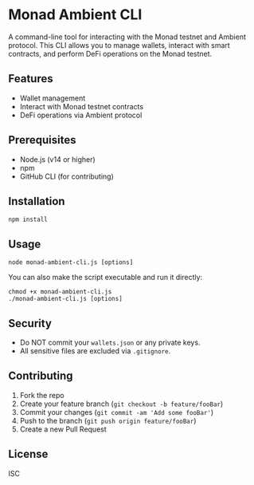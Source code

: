 # Monad Ambient CLI

A command-line tool for interacting with the Monad testnet and Ambient protocol. This CLI allows you to manage wallets, interact with smart contracts, and perform DeFi operations on the Monad testnet.

## Features
- Wallet management
- Interact with Monad testnet contracts
- DeFi operations via Ambient protocol

## Prerequisites
- Node.js (v14 or higher)
- npm
- GitHub CLI (for contributing)

## Installation
```
npm install
```

## Usage
```
node monad-ambient-cli.js [options]
```

You can also make the script executable and run it directly:
```
chmod +x monad-ambient-cli.js
./monad-ambient-cli.js [options]
```

## Security
- Do NOT commit your `wallets.json` or any private keys.
- All sensitive files are excluded via `.gitignore`.

## Contributing
1. Fork the repo
2. Create your feature branch (`git checkout -b feature/fooBar`)
3. Commit your changes (`git commit -am 'Add some fooBar'`)
4. Push to the branch (`git push origin feature/fooBar`)
5. Create a new Pull Request

## License
ISC
